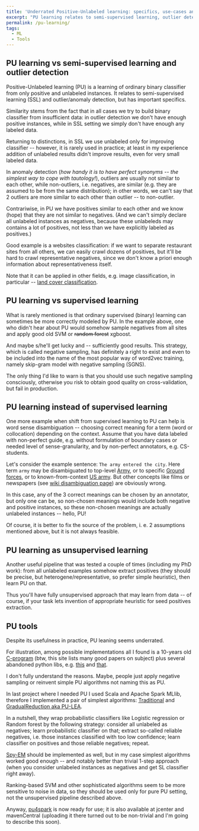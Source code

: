 ```yaml
---
title: 'Underrated Positive-Unlabeled learning: specifics, use-cases and tools'
excerpt: "PU learning relates to semi-supervised learning, outlier detection, ordinary supervised learning, but has important specifics, which I try to describe in this post with multiple examples."
permalink: /pu-learning/
tags:
  - ML
  - Tools
---
```


## PU learning vs semi-supervised learning and outlier detection

Positive-Unlabeled learning (PU) is a learning of ordinary binary classifier from only positive and unlabeled instances.
It relates to semi-supervised learning (SSL) and outlier/anomaly detection, but has important specifics.

Similarity stems from the fact that in all cases we try to build binary classifier from insufficient data: 
in outlier detection we don't have enough positive instances, while in SSL setting we simply don't have enough any labeled data.

Returning to distinctions, in SSL we use unlabeled only for improving classifier --
however, it is rarely used in practice;
at least in my experience addition of unlabeled results didn't improve results, even for very small labeled data.

In anomaly detection (_how handy it is to have perfect synonyms -- the simplest way to cope with tautology!_),
outliers are usually not similar to each other, while non-outliers, i.e. negatives, are similar (e.g. they are assumed to be from the same distribution);
in other words, we can't say that 2 outliers are more similar to each other than outlier -- to non-outlier.

Contrariwise, in PU we have positives similar to each other and we know (hope) that they are not similar to negatives.
(And we can't simply declare all unlabeled instances as negatives,
because these unlabeleds may contains a lot of positives, not less than we have explicitly labeled as positives.)

Good example is a websites classification: if we want to separate restaurant sites from all others,
we can easily crawl dozens of positives, but it'll be hard to crawl representative negatives,
since we don't know a priori enough information about representativeness itself.

Note that it can be applied in other fields, e.g. image classification, in particular --
[land cover classification](https://papers.nips.cc/paper/5509-analysis-of-learning-from-positive-and-unlabeled-data.pdf).

## PU learning vs supervised learning

What is rarely mentioned is that ordinary supervised (binary) learning can sometimes be more correctly modeled by PU.
In the example above, one who didn't hear about PU would somehow sample negatives from all sites and apply good old SVM or ~~random forest~~ xgboost.

And maybe s/he'll get lucky and -- sufficiently good results.
This strategy, which is called negative sampling, has definitely a right to exist
and even to be included into the name of the most popular way of word2vec training,
namely skip-gram model with negative sampling (SGNS).

The only thing I'd like to warn is that you should use such negative sampling consciously, 
otherwise you risk to obtain good quality on cross-validation, but fail in production.

## PU learning instead of supervised learning

One more example when shift from supervised learning to PU can help is word sense disambiguation --
choosing correct meaning for a term (word or collocation) depending on the context.
Assume that you have data labeled with non-perfect guide,
e.g. without formulation of boundary cases or needed level of sense-granularity,
and by non-perfect annotators, e.g. CS-students.

Let's consider the example sentence: `The army entered the city`.
Here term `army` may be disambiguated to top-level [Army](https://en.wikipedia.org/wiki/Army), or to specific [Ground forces](https://en.wikipedia.org/wiki/Army), or to known-from-context [US army](https://en.wikipedia.org/wiki/United_States_Army).
But other concepts like films or newspapers (see 
[wiki disambiguation page](https://en.wikipedia.org/wiki/Army_(disambiguation))) are obviously wrong.

In this case, any of the 3 correct meanings can be chosen by an annotator, but only one can be,
so non-chosen meanings would include both negative and positive instances,
so these non-chosen meanings are actually unlabeled instances -- hello, PU!

Of course, it is better to fix the source of the problem, i. e. 2 assumptions mentioned above, but it is not always feasible.

## PU learning as unsupervised learning

Another useful pipeline that was tested a couple of times (including my PhD work): 
from all unlabeled examples somehow extract positives
(they should be precise, but heterogene/representative, so prefer simple heuristic),
then learn PU on that.

Thus you'll have fully unsupervised approach that may learn from data --
of course, if your task lets invention of appropriate heuristic for seed positives extraction.

## PU tools

Despite its usefulness in practice, PU leaning seems underrated.

For illustration, among possible implementations all I found is a 10-years old
[C-program](https://www.cs.uic.edu/~liub/LPU/LPU-download.html) (btw, this site lists many good papers on subject)
plus several abandoned python libs, e.g. [this](https://github.com/aldro61/pu-learning)
and [that](https://github.com/jperla/pulearning).

I don't fully understand the reasons.
Maybe, people just apply negative sampling or reinvent simple PU algorithms not naming this as PU.

In last project where I needed PU I used Scala and Apache Spark MLlib, therefore I implemented a pair of simplest algorithms:
[Traditional](https://www.cs.uic.edu/~liub/S-EM/unlabelled.pdf) and
[GradualReduction aka PU-LEA](http://www.sciencedirect.com/science/article/pii/S0306457314001095).

In a nutshell, they wrap probabilistic classifiers like Logistic regression or Random forest by the following strategy:
consider all unlabeled as negatives;
learn probabilistic classifier on that;
extract so-called reliable negatives, i.e. those instances classified with too low confidence;
learn classifier on positives and those reliable negatives;
repeat.

[Spy-EM](https://www.cs.uic.edu/~liub/NSF/PSC-IIS-0307239.html) should be implemented as well,
but in my case simplest algorithms worked good enough
-- and notably better than trivial 1-step approach
(when you consider unlabeled instances as negatives and get SL classifier right away).

Ranking-based SVM and other sophisticated algorithms seem to be more sensitive to noise in data,
so they should be used only for pure PU setting, not the unsupervised pipeline described above.

Anyway, [pu4spark](https://github.com/ispras/pu4spark) is now ready for use;
it is also available at jcenter and  mavenCentral
(uploading it there turned out to be non-trivial and I'm going to describe this soon).
